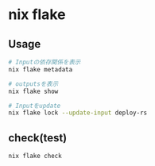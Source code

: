 # nix flake

## Usage

```sh
# Inputの依存関係を表示
nix flake metadata

# outputsを表示
nix flake show

# Inputをupdate
nix flake lock --update-input deploy-rs
```

## check(test)

`nix flake check`

